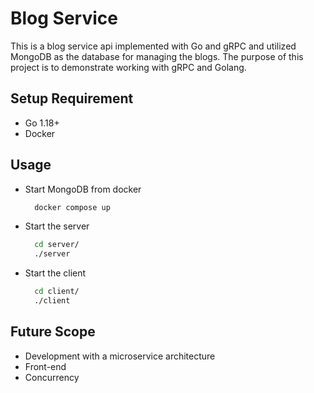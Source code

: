 # Blog Service

This is a blog service api implemented with Go and gRPC and utilized MongoDB as the database for managing the blogs. The purpose of this project is to demonstrate working with gRPC and Golang.

## Setup Requirement
* Go 1.18+
* Docker

## Usage
* Start MongoDB from docker
  ```bash
    docker compose up
  ```
* Start the server
  ```bash
    cd server/
    ./server
  ```
* Start the client
  ```bash
    cd client/
    ./client
  ```
## Future Scope
* Development with a microservice architecture
* Front-end
* Concurrency
